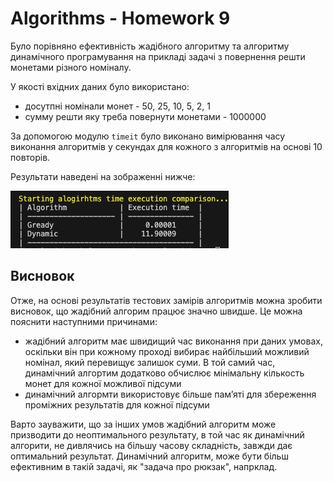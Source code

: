 # Algorithms - Homework 9

Було порівняно ефективність жадібного алгоритму та алгоритму динамічного
програмування на прикладі задачі з повернення решти монетами різного номіналу.

У якості вхідних даних було використано:

- досутпні номінали монет - 50, 25, 10, 5, 2, 1
- сумму решти яку треба повернути монетами - 1000000

За допомогою модулю `timeit` було виконано вимірювання часу виконання алгоритмів
у секундах для кожного з алгоритмів на основі 10 повторів.

Результати наведені на зображенні нижче:

![Results](images/comparison_result.png)

## Висновок

Отже, на основі результатів тестових замірів алгоритмів можна зробити висновок,
що жадібний алгорим працює значно швидше. Це можна пояснити наступними
причинами:

- жадібний алгоритм має швидищий час виконання при даних умовах, оскільки він
  при кожному проході вибирає найбільший можливий номінал, який перевищує
  залишок суми. В той самий час, динамічний алгортим додатково обчислює
  мінімальну кількость монет для кожної можливої підсуми
- динамічний алгормти використовує більше памʼяті для збереження проміжних
  результатів для кожної підсуми

Варто зауважити, що за інших умов жадібний алгоритм може призводити до
неоптимального результату, в той час як динамічний алгорити, не дивлячись на
більшу часову складність, завжди дає оптимальний результат. Динамічний алгоритм,
може бути більш ефективним в такій задачі, як "задача про рюкзак", напрклад.
